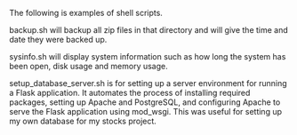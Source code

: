 The following is examples 
of shell scripts.


backup.sh will backup all zip files
in that directory and will give the time
and date they were backed up.

sysinfo.sh will display system information such as
how long the system has been open, disk usage and memory usage.

setup_database_server.sh is for setting up a server environment for 
running a Flask application. It automates the process of 
installing required packages, setting up Apache and PostgreSQL, and 
configuring Apache to serve the Flask application using mod_wsgi.
This was useful for setting up my own database for my stocks project.
 
